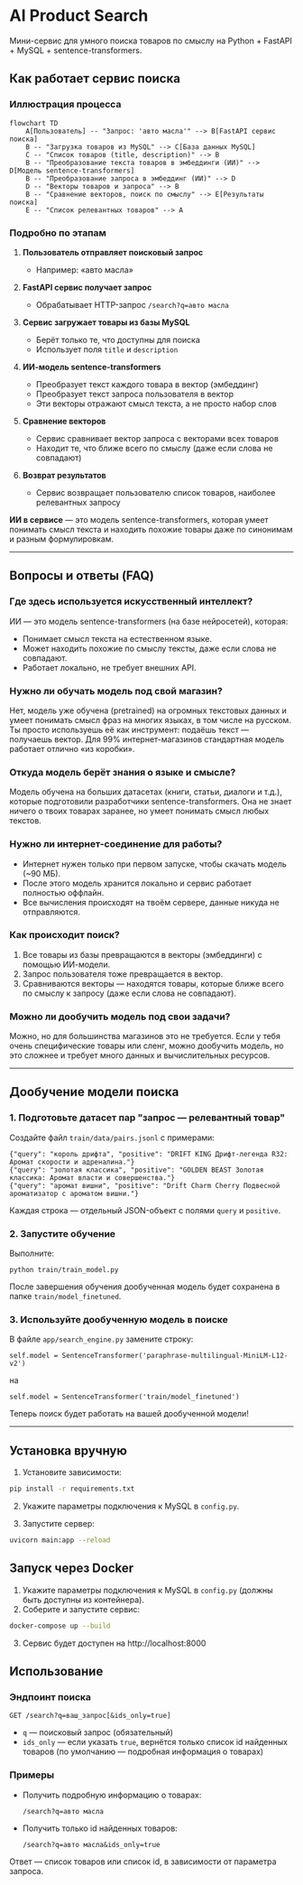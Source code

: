 # AI Product Search

Мини-сервис для умного поиска товаров по смыслу на Python + FastAPI + MySQL + sentence-transformers.

## Как работает сервис поиска

### Иллюстрация процесса

```mermaid
flowchart TD
    A[Пользователь] -- "Запрос: 'авто масла'" --> B[FastAPI сервис поиска]
    B -- "Загрузка товаров из MySQL" --> C[База данных MySQL]
    C -- "Список товаров (title, description)" --> B
    B -- "Преобразование текста товаров в эмбеддинги (ИИ)" --> D[Модель sentence-transformers]
    B -- "Преобразование запроса в эмбеддинг (ИИ)" --> D
    D -- "Векторы товаров и запроса" --> B
    B -- "Сравнение векторов, поиск по смыслу" --> E[Результаты поиска]
    E -- "Список релевантных товаров" --> A
```

### Подробно по этапам

1. **Пользователь отправляет поисковый запрос**
   - Например: «авто масла»

2. **FastAPI сервис получает запрос**
   - Обрабатывает HTTP-запрос `/search?q=авто масла`

3. **Сервис загружает товары из базы MySQL**
   - Берёт только те, что доступны для поиска
   - Использует поля `title` и `description`

4. **ИИ-модель sentence-transformers**
   - Преобразует текст каждого товара в вектор (эмбеддинг)
   - Преобразует текст запроса пользователя в вектор
   - Эти векторы отражают смысл текста, а не просто набор слов

5. **Сравнение векторов**
   - Сервис сравнивает вектор запроса с векторами всех товаров
   - Находит те, что ближе всего по смыслу (даже если слова не совпадают)

6. **Возврат результатов**
   - Сервис возвращает пользователю список товаров, наиболее релевантных запросу

**ИИ в сервисе** — это модель sentence-transformers, которая умеет понимать смысл текста и находить похожие товары даже по синонимам и разным формулировкам.

---

## Вопросы и ответы (FAQ)

### Где здесь используется искусственный интеллект?

ИИ — это модель sentence-transformers (на базе нейросетей), которая:
- Понимает смысл текста на естественном языке.
- Может находить похожие по смыслу тексты, даже если слова не совпадают.
- Работает локально, не требует внешних API.

### Нужно ли обучать модель под свой магазин?

Нет, модель уже обучена (pretrained) на огромных текстовых данных и умеет понимать смысл фраз на многих языках, в том числе на русском. Ты просто используешь её как инструмент: подаёшь текст — получаешь вектор. Для 99% интернет-магазинов стандартная модель работает отлично «из коробки».

### Откуда модель берёт знания о языке и смысле?

Модель обучена на больших датасетах (книги, статьи, диалоги и т.д.), которые подготовили разработчики sentence-transformers. Она не знает ничего о твоих товарах заранее, но умеет понимать смысл любых текстов.

### Нужно ли интернет-соединение для работы?

- Интернет нужен только при первом запуске, чтобы скачать модель (~90 МБ).
- После этого модель хранится локально и сервис работает полностью оффлайн.
- Все вычисления происходят на твоём сервере, данные никуда не отправляются.

### Как происходит поиск?

1. Все товары из базы превращаются в векторы (эмбеддинги) с помощью ИИ-модели.
2. Запрос пользователя тоже превращается в вектор.
3. Сравниваются векторы — находятся товары, которые ближе всего по смыслу к запросу (даже если слова не совпадают).

### Можно ли дообучить модель под свои задачи?

Можно, но для большинства магазинов это не требуется. Если у тебя очень специфические товары или сленг, можно дообучить модель, но это сложнее и требует много данных и вычислительных ресурсов.

---

## Дообучение модели поиска

### 1. Подготовьте датасет пар "запрос — релевантный товар"

Создайте файл `train/data/pairs.jsonl` с примерами:

```
{"query": "король дрифта", "positive": "DRIFT KING Дрифт-легенда R32: Аромат скорости и адреналина."}
{"query": "золотая классика", "positive": "GOLDEN BEAST Золотая классика: Аромат власти и совершенства."}
{"query": "аромат вишни", "positive": "Drift Charm Cherry Подвесной ароматизатор с ароматом вишни."}
```

Каждая строка — отдельный JSON-объект с полями `query` и `positive`.

### 2. Запустите обучение

Выполните:

```
python train/train_model.py
```

После завершения обучения дообученная модель будет сохранена в папке `train/model_finetuned`.

### 3. Используйте дообученную модель в поиске

В файле `app/search_engine.py` замените строку:

```
self.model = SentenceTransformer('paraphrase-multilingual-MiniLM-L12-v2')
```
на
```
self.model = SentenceTransformer('train/model_finetuned')
```

Теперь поиск будет работать на вашей дообученной модели!

---

## Установка вручную

1. Установите зависимости:

```bash
pip install -r requirements.txt
```

2. Укажите параметры подключения к MySQL в `config.py`.

3. Запустите сервер:

```bash
uvicorn main:app --reload
```

## Запуск через Docker

1. Укажите параметры подключения к MySQL в `config.py` (должны быть доступны из контейнера).
2. Соберите и запустите сервис:

```bash
docker-compose up --build
```

3. Сервис будет доступен на http://localhost:8000

## Использование

### Эндпоинт поиска

`GET /search?q=ваш_запрос[&ids_only=true]`

- `q` — поисковый запрос (обязательный)
- `ids_only` — если указать `true`, вернётся только список id найденных товаров (по умолчанию — подробная информация о товарах)

### Примеры

- Получить подробную информацию о товарах:
  ```
  /search?q=авто масла
  ```
- Получить только id найденных товаров:
  ```
  /search?q=авто масла&ids_only=true
  ```

Ответ — список товаров или список id, в зависимости от параметра запроса. 